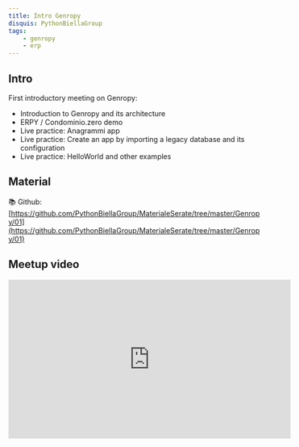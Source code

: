 ```yaml
---
title: Intro Genropy
disquis: PythonBiellaGroup
tags:
    - genropy
    - erp
---
```


## Intro

First introductory meeting on Genropy:

* Introduction to Genropy and its architecture
* ERPY / Condominio.zero demo
* Live practice: Anagrammi app
* Live practice: Create an app by importing a legacy database and its configuration
* Live practice: HelloWorld and other examples

## Material

📚 Github:
[https://github.com/PythonBiellaGroup/MaterialeSerate/tree/master/Genropy/01](https://github.com/PythonBiellaGroup/MaterialeSerate/tree/master/Genropy/01)

## Meetup video

<iframe width="560" height="315" src="https://www.youtube.com/embed/41M-UL3lZs4?si=iOru3hN78vHfWopa" title="YouTube video player" frameborder="0" allow="accelerometer; autoplay; clipboard-write; encrypted-media; gyroscope; picture-in-picture; web-share" allowfullscreen></iframe>